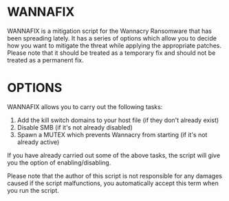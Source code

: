 # WANNAFIX

WANNAFIX is a mitigation script for the Wannacry Ransomware that has been spreading lately.
It has a series of options which allow you to decide how you want to mitigate the threat while applying the appropriate patches.
Please note that it should be treated as a temporary fix and should not be treated as a permanent fix.

# OPTIONS

WANNAFIX allows you to carry out the following tasks:

1) Add the kill switch domains to your host file (if they don't already exist)
2) Disable SMB (if it's not already disabled)
3) Spawn a MUTEX which prevents Wannacry from starting (if it's not already active)

If you have already carried out some of the above tasks, the script will give you the option of enabling/disabling.

Please note that the author of this script is not responsible for any damages caused if the script malfunctions, you automatically accept this term when you run the script.
